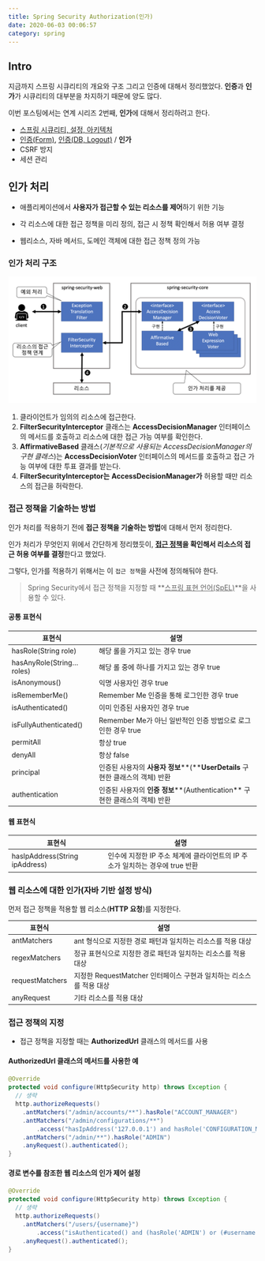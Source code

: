 ```yaml
---
title: Spring Security Authorization(인가)
date: 2020-06-03 00:06:57
category: spring
---
```


## Intro

지금까지 스프링 시큐리티의 개요와 구조 그리고 인증에 대해서 정리했었다. **인증**과 **인가**가 시큐리티의 대부분을 차지하기 때문에 양도 많다.

이번 포스팅에서는 연계 시리즈 2번째, **인가**에 대해서 정리하려고 한다.

- [스프링 시큐리티, 설정, 아키텍처](https://changrea.io/spring/spring-security-start/)
- [인증(Form)](https://changrea.io/spring/spring-security-authentication/), [인증(DB, Logout)](https://changrea.io/spring/spring-security-authentication-db/) / **인가**
- CSRF 방지
- 세션 관리



## 인가 처리

- 애플리케이션에서 **사용자가 접근할 수 있는 리소스를 제어**하기 위한 기능

- 각 리소스에 대한 접근 정책을 미리 정의, 접근 시 정책 확인해서 허용 여부 결정

- 웹리소스, 자바 메서드, 도메인 객체에 대한 접근 정책 정의 가능



### 인가 처리 구조

<img src="./img/spring-security-authorization.png" />

1. 클라이언트가 임의의 리소스에 접근한다.
2. **FilterSecurityInterceptor** 클래스는 **AccessDecisionManager** 인터페이스의 메서드를 호출하고 리소스에 대한 접근 가능 여부를 확인한다.
3. **AffirmativeBased** 클래스(*기본적으로 사용되는 AccessDecisionManager의 구현 클래스*)는 **AccessDecisionVoter** 인터페이스의 메서드를 호출하고 접근 가능 여부에 대한 투표 결과를 받는다.
4. **FilterSecurityInterceptor는** **AccessDecisionManager가** 허용할 때만 리소스의 접근을 허락한다.



### 접근 정책을 기술하는 방법

인가 처리를 적용하기 전에 **접근 정책을 기술하는 방법**에 대해서 먼저 정리한다.

인가 처리가 무엇인지 위에서 간단하게 정리했듯이, **<u>접근 정책</u>을 확인해서 리소스의 접근 허용 여부를 결정**한다고 했었다.

그렇다, 인가를 적용하기 위해서는 이 `접근 정책`을 사전에 정의해둬야 한다.

> Spring Security에서 접근 정책을 지정할 때 **<u>스프링 표현 언어(SpEL)</u>**을 사용할 수 있다.



#### 공통 표현식

| **표현식**                 | **설명**                                                     |
| -------------------------- | ------------------------------------------------------------ |
| hasRole(String  role)      | 해당 롤을 가지고 있는 경우 true                              |
| hasAnyRole(String…  roles) | 해당 롤 중에 하나를 가지고 있는 경우 true                    |
| isAnonymous()              | 익명 사용자인 경우  true                                     |
| isRememberMe()             | Remember Me 인증을 통해 로그인한 경우 true                   |
| isAuthenticated()          | 이미 인증된 사용자인 경우 true                               |
| isFullyAuthenticated()     | Remember Me가 아닌 일반적인 인증 방법으로 로그인한 경우 true |
| permitAll                  | 항상 true                                                    |
| denyAll                    | 항상  false                                                  |
| principal                  | 인증된 사용자의 **사용자  정보****(****UserDetails**  구현한 클래스의 객체) 반환 |
| authentication             | 인증된  사용자의 **인증  정보****(Authentication**  구현한 클래스의 객체) 반환 |



#### 웹 표현식

| **표현식**                      | **설명**                                                     |
| ------------------------------- | ------------------------------------------------------------ |
| hasIpAddress(String  ipAddress) | 인수에  지정한 IP 주소  체계에 클라이언트의 IP 주소가 일치하는 경우에 true  반환 |



### 웹 리소스에 대한 인가(자바 기반 설정 방식)

먼저 접근 정책을 적용할 웹 리소스(**HTTP 요청**)를 지정한다.

| **표현식**      | **설명**                                                     |
| --------------- | ------------------------------------------------------------ |
| antMatchers     | ant 형식으로 지정한 경로 패턴과 일치하는 리소스를 적용 대상  |
| regexMatchers   | 정규 표현식으로 지정한 경로 패턴과 일치하는 리소스를 적용 대상 |
| requestMatchers | 지정한 RequestMatcher  인터페이스 구현과 일치하는 리소스를 적용 대상 |
| anyRequest      | 기타 리소스를 적용 대상                                      |



### 접근 정책의 지정

- 접근 정책을 지정할 때는 **AuthorizedUrl** 클래스의 메서드를 사용



#### AuthorizedUrl 클래스의 메서드를 사용한 예

```java
@Override 
protected void configure(HttpSecurity http) throws Exception {   
  // 생략
  http.authorizeRequests()
    .antMatchers("/admin/accounts/**").hasRole("ACCOUNT_MANAGER")
    .antMatchers("/admin/configurations/**")
    	.access("hasIpAddress('127.0.0.1') and hasRole('CONFIGURATION_MANAGER')")
    .antMatchers("/admin/**").hasRole("ADMIN")
    .anyRequest().authenticated();
}
```



#### 경로 변수를 참조한 웹 리소스의 인가 제어 설정

```java
@Override
protected void configure(HttpSecurity http) throws Exception {
  // 생략
  http.authorizeRequests()
    .antMatchers("/users/{username}")
    	.access("isAuthenticated() and (hasRole('ADMIN') or (#username == principal.username))")
    .anyRequest().authenticated();
}

```

